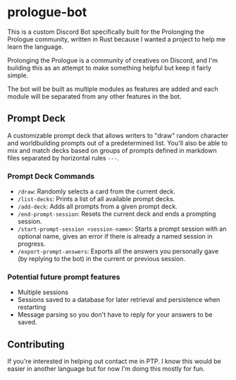 # prologue-bot

This is a custom Discord Bot specifically built for the Prolonging the Prologue community, written in Rust because I wanted a project to help me learn the language.

Prolonging the Prologue is a community of creatives on Discord, and I'm building this as an attempt to make something helpful but keep it fairly simple.

The bot will be built as multiple modules as features are added and each module will be separated from any other features in the bot.

## Prompt Deck

A customizable prompt deck that allows writers to "draw" random character and worldbuilding prompts out of a predetermined list.
You'll also be able to mix and match decks based on groups of prompts defined in markdown files separated by horizontal rules `---`.

### Prompt Deck Commands

- `/draw`: Randomly selects a card from the current deck.
- `/list-decks`: Prints a list of all available prompt decks.
- `/add-deck`: Adds all prompts from a given prompt deck.
- `/end-prompt-session`: Resets the current deck and ends a prompting session.
- `/start-prompt-session <session-name>`: Starts a prompt session with an optional name, gives an error if there is already a named session in progress.
- `/export-prompt-answers`: Exports all the answers you personally gave (by replying to the bot) in the current or previous session.

### Potential future prompt features

- Multiple sessions
- Sessions saved to a database for later retrieval and persistence when restarting
- Message parsing so you don't have to reply for your answers to be saved.

## Contributing

If you're interested in helping out contact me in PTP. I know this would be easier in another language but for now I'm doing this mostly for fun.
